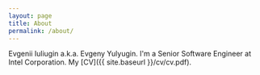 ```yaml
---
layout: page
title: About
permalink: /about/
---
```


Evgenii Iuliugin a.k.a. Evgeny Yulyugin. I'm a Senior Software Engineer at Intel Corporation. My [CV]({{ site.baseurl }}/cv/cv.pdf).
